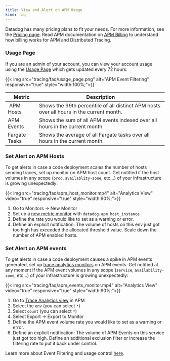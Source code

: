 ```yaml
---
title: View and Alert on APM Usage
kind: faq
---
```


Datadog has many pricing plans to fit your needs. For more information, see the [Pricing page][1].
Read APM documentation on [APM Billing][2] to understand how billing works for APM and Distributed Tracing.

### Usage Page

If you are an admin of your account, you can view your account usage using the [Usage Page][3] which gets updated every 72 hours.

{{< img src="tracing/faq/usage_page.png" alt="APM Event Filtering" responsive="true" style="width:100%;">}}

| Metric | Description |
| ------- | -------- |
| APM Hosts | Shows the 99th percentile of all distinct APM hosts over all hours in the current month. |
| APM Events | Shows the sum of all APM events indexed over all hours in the current month. |
| Fargate Tasks | Shows the average of all Fargate tasks over all hours in the current month. |

### Set Alert on APM Hosts

To get alerts in case a code deployment scales the number of hosts sending traces, set up monitor on APM host count. Get notified if the host volumes in any scope (`prod`, `availablity-zone`, etc…) of your infrastructure is growing unexpectedly:

{{< img src="tracing/faq/apm_host_monitor.mp4" alt="Analytics View" video="true" responsive="true" style="width:90%;">}}

1. Go to Monitors -> New Monitor
2. Set up a [new metric monitor][4] with `datadog.apm.host_instance`
3.  Define the rate you would like to set as a warning or error.
4. Define an explicit notification: The volume of hosts on this env just got too high has exceeded the allocated threshold value. Scale down the number of APM enabled hosts.

### Set Alert on APM events

To get alerts in case a code deployment causes a spike in APM events generated, set up [trace analytics monitors][5] on APM events. Get notified at any moment if the APM event volumes in any scope (`service`, `availability-zone`, etc…) of your infrastructure is growing unexpectedly:

{{< img src="tracing/faq/apm_events_monitor.mp4" alt="Analytics View" video="true" responsive="true" style="width:90%;">}}

1. Go to [Trace Analytics view][6] in APM
2. Select the `env` (you can select `*`)
3. Select `count` (you can select `*`)
4. Select Export -> Export to Monitor
5. Define the APM event volume rate you would like to set as a warning or error.
6. Define an explicit notification: The volume of APM Events on this service just got too high. Define an additional exclusion filter or increase the filtering rate to put it back under control. 

Learn more about Event Filtering and usage control [here][7].


[1]: https://www.datadoghq.com/pricing
[2]: /account_management/billing/apm_distributed_tracing
[3]: https://app.datadoghq.com/account/usage
[4]: https://app.datadoghq.com/monitors#create/metric
[5]: /monitors/monitor_types/trace_analytics
[6]: https://app.datadoghq.com/apm/search/analytics
[7]: /account_management/billing/usage_control_apm

